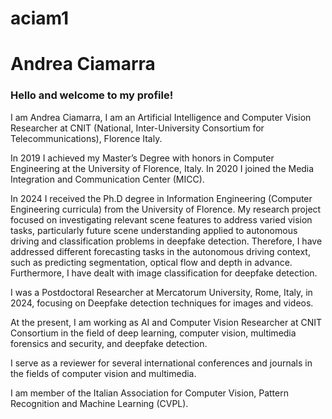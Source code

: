 # aciam1
# Andrea Ciamarra
### Hello and welcome to my profile!
I am Andrea Ciamarra, I am an Artificial Intelligence and Computer Vision Researcher at CNIT (National, Inter-University Consortium for Telecommunications), Florence Italy.

In 2019 I achieved my Master’s Degree with honors in Computer Engineering at the University of Florence, Italy. In 2020 I joined the Media Integration and Communication Center (MICC).

In 2024 I received the Ph.D degree in Information Engineering (Computer Engineering curricula) from the University of Florence. My research project focused on investigating relevant scene features to address varied vision tasks, particularly future scene understanding applied to autonomous driving and classification problems in deepfake detection. Therefore, I have addressed different forecasting tasks in the autonomous driving context, such as predicting segmentation, optical flow and depth in advance. Furthermore, I have dealt with image classification for deepfake detection.

I was a Postdoctoral Researcher at Mercatorum University, Rome, Italy, in 2024, focusing on Deepfake detection techniques for images and videos. 

At the present, I am working as AI and Computer Vision Researcher at CNIT Consortium in the field of deep learning, computer vision, multimedia forensics and security, and deepfake detection.

I serve as a reviewer for several international conferences and journals in the fields of computer vision and multimedia. 

I am member of the Italian Association for Computer Vision, Pattern Recognition and Machine Learning (CVPL). 
